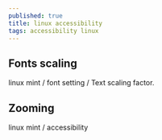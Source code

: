 ```yaml
---
published: true
title: linux accessibility
tags: accessibility linux
---
```

## Fonts scaling
linux mint / font setting / Text scaling factor.

## Zooming
linux mint / accessibility

